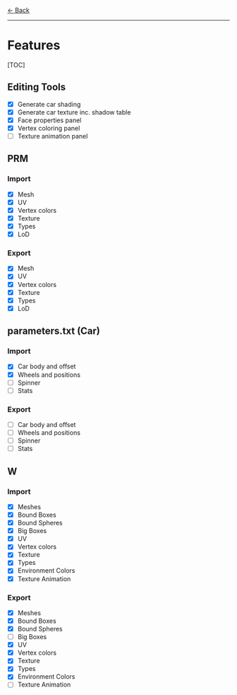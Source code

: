 [$\leftarrow$ Back](..)

---

# Features

[TOC]

## Editing Tools

- [x] Generate car shading
- [x] Generate car texture inc. shadow table
- [x] Face properties panel
- [x] Vertex coloring panel
- [ ] Texture animation panel

## PRM

### Import
- [x] Mesh
- [x] UV
- [x] Vertex colors
- [x] Texture
- [x] Types
- [x] LoD
### Export
- [x] Mesh
- [x] UV
- [x] Vertex colors
- [x] Texture
- [x] Types
- [x] LoD

## parameters.txt (Car)
### Import
- [x] Car body and offset
- [x] Wheels and positions
- [ ] Spinner
- [ ] Stats
### Export
- [ ] Car body and offset
- [ ] Wheels and positions
- [ ] Spinner
- [ ] Stats

## W
### Import
- [x] Meshes
- [x] Bound Boxes
- [x] Bound Spheres
- [x] Big Boxes
- [x] UV
- [x] Vertex colors
- [x] Texture
- [x] Types
- [x] Environment Colors
- [x] Texture Animation

### Export

- [x] Meshes
- [x] Bound Boxes
- [x] Bound Spheres
- [ ] Big Boxes
- [x] UV
- [x] Vertex colors
- [x] Texture
- [x] Types
- [x] Environment Colors
- [ ] Texture Animation
